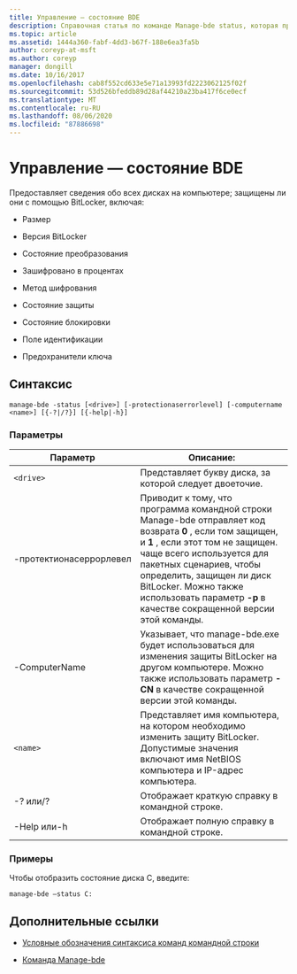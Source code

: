 ```yaml
---
title: Управление — состояние BDE
description: Справочная статья по команде Manage-bde status, которая предоставляет сведения обо всех дисках на компьютере независимо от того, защищены ли они с помощью BitLocker.
ms.topic: article
ms.assetid: 1444a360-fabf-4dd3-b67f-188e6ea3fa5b
author: coreyp-at-msft
ms.author: coreyp
manager: dongill
ms.date: 10/16/2017
ms.openlocfilehash: cab8f552cd633e5e71a13993fd2223062125f02f
ms.sourcegitcommit: 53d526bfeddb89d28af44210a23ba417f6ce0ecf
ms.translationtype: MT
ms.contentlocale: ru-RU
ms.lasthandoff: 08/06/2020
ms.locfileid: "87886698"
---
```

# <a name="manage-bde-status"></a>Управление — состояние BDE

Предоставляет сведения обо всех дисках на компьютере; защищены ли они с помощью BitLocker, включая:

- Размер

- Версия BitLocker

- Состояние преобразования

- Зашифровано в процентах

- Метод шифрования

- Состояние защиты

- Состояние блокировки

- Поле идентификации

- Предохранители ключа

## <a name="syntax"></a>Синтаксис

```
manage-bde -status [<drive>] [-protectionaserrorlevel] [-computername <name>] [{-?|/?}] [{-help|-h}]
```

### <a name="parameters"></a>Параметры

| Параметр | Описание: |
| --------- | ----------- |
| `<drive>` | Представляет букву диска, за которой следует двоеточие. |
| -протектионасеррорлевел | Приводит к тому, что программа командной строки Manage-bde отправляет код возврата **0** , если том защищен, и **1** , если этот том не защищен. чаще всего используется для пакетных сценариев, чтобы определить, защищен ли диск BitLocker. Можно также использовать параметр **-p** в качестве сокращенной версии этой команды. |
| -ComputerName | Указывает, что manage-bde.exe будет использоваться для изменения защиты BitLocker на другом компьютере. Можно также использовать параметр **-CN** в качестве сокращенной версии этой команды. |
| `<name>` | Представляет имя компьютера, на котором необходимо изменить защиту BitLocker. Допустимые значения включают имя NetBIOS компьютера и IP-адрес компьютера. |
| -? или/? | Отображает краткую справку в командной строке. |
| -Help или-h | Отображает полную справку в командной строке. |

### <a name="examples"></a>Примеры

Чтобы отобразить состояние диска C, введите:

```
manage-bde –status C:
```

## <a name="additional-references"></a>Дополнительные ссылки

- [Условные обозначения синтаксиса команд командной строки](command-line-syntax-key.md)

- [Команда Manage-bde](manage-bde.md)
